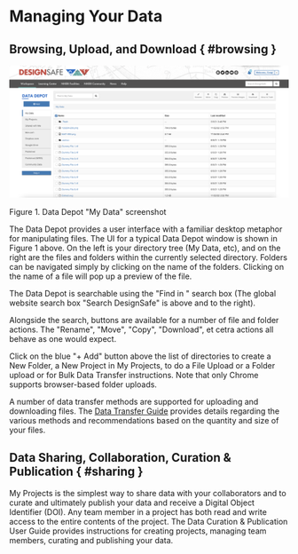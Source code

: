 # Managing Your Data

## Browsing, Upload, and Download { #browsing }

![Figure 1. Data Depot](./imgs/datadepotfigure.jpg)

Figure 1. Data Depot "My Data" screenshot

The Data Depot provides a user interface with a familiar desktop metaphor for manipulating files. The UI for a typical Data Depot window is shown in Figure 1 above. On the left is your directory tree (My Data, etc), and on the right are the files and folders within the currently selected directory. Folders can be navigated simply by clicking on the name of the folders. Clicking on the name of a file will pop up a preview of the file.

The Data Depot is searchable using the "Find in <DirectoryName>" search box  (The global website search box "Search DesignSafe" is above and to the right).

Alongside the search, buttons are available for a number of file and folder actions. The "Rename", "Move", "Copy", "Download", et cetra actions all behave as one would expect.

Click on the blue "+ Add" button above the list of directories to create a New Folder, a New Project in My Projects, to do a File Upload or a Folder upload or for Bulk Data Transfer instructions. Note that only Chrome supports browser-based folder uploads.

A number of data transfer methods are supported for uploading and downloading files. The [Data Transfer Guide](/user-guide/managingdata/datatransfer/) provides details regarding the various methods and recommendations based on the quantity and size of your files.

## Data Sharing, Collaboration, Curation & Publication { #sharing }

My Projects is the simplest way to share data with your collaborators and to curate and ultimately publish your data and receive a Digital Object Identifier (DOI). Any team member in a project has both read and write access to the entire contents of the project. The Data Curation & Publication User Guide provides instructions for creating projects, managing team members, curating and publishing your data.
